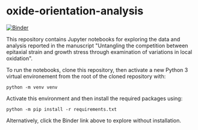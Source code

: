 # oxide-orientation-analysis

[![Binder](https://mybinder.org/badge_logo.svg)](https://mybinder.org/v2/gh/maria-yankova/oxide-orientation-analysis/HEAD)

This repository contains Jupyter notebooks for exploring the data and analysis reported in the manuscript "Untangling the competition between epitaxial strain and growth stress through examination of variations in local oxidation".

To run the notebooks, clone this repository, then activate a new Python 3 virtual environement from the root of the cloned repository with:

`python -m venv venv`

Activate this environment and then install the required packages using:

`python -m pip install -r requirements.txt`

Alternatively, click the Binder link above to explore without installation.
